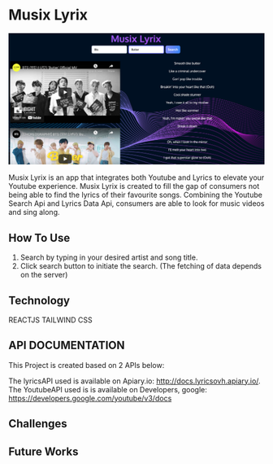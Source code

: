 # Musix Lyrix

![ThumbnailScreenshot](/Screenshot_Musix_Lyrix.png)

Musix Lyrix is an app that integrates both Youtube and Lyrics to elevate your Youtube experience. Musix Lyrix is created to fill the gap of consumers not being able to find the lyrics of their favourite songs. Combining the Youtube Search Api and Lyrics Data Api, consumers are able to look for music videos and sing along.

## **How To Use**

1. Search by typing in your desired artist and song title.
2. Click search button to initiate the search. (The fetching of data depends on the server)

## **Technology**

REACTJS
TAILWIND CSS

## **API DOCUMENTATION**

This Project is created based on 2 APIs below:

The lyricsAPI used is available on Apiary.io: http://docs.lyricsovh.apiary.io/.
The YoutubeAPI used is is available on Developers, google: https://developers.google.com/youtube/v3/docs

## **Challenges**

## **Future Works**
